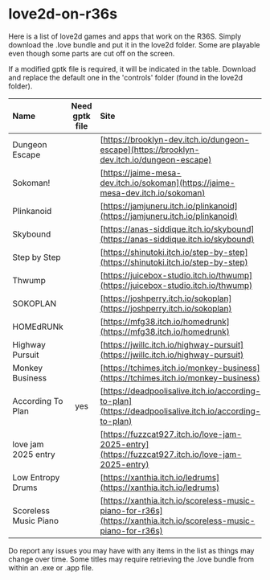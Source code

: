 # love2d-on-r36s

Here is a list of love2d games and apps that work on the R36S. Simply download the .love bundle and put it in the love2d folder. Some are playable even though some parts are cut off on the screen.

If a modified gptk file is required, it will be indicated in the table. Download and replace the default one in the 'controls' folder (found in the love2d folder).

| Name                  | Need gptk file | Site |
| :-------------------- | :------------: | :--- |
| Dungeon Escape        |                | [https://brooklyn-dev.itch.io/dungeon-escape](https://brooklyn-dev.itch.io/dungeon-escape) |
| Sokoman!              |                | [https://jaime-mesa-dev.itch.io/sokoman](https://jaime-mesa-dev.itch.io/sokoman) |
| Plinkanoid            |                | [https://jamjuneru.itch.io/plinkanoid](https://jamjuneru.itch.io/plinkanoid) |
| Skybound              |                | [https://anas-siddique.itch.io/skybound](https://anas-siddique.itch.io/skybound) |
| Step by Step          |                | [https://shinutoki.itch.io/step-by-step](https://shinutoki.itch.io/step-by-step) |
| Thwump                |                | [https://juicebox-studio.itch.io/thwump](https://juicebox-studio.itch.io/thwump) |
| SOKOPLAN              |                | [https://joshperry.itch.io/sokoplan](https://joshperry.itch.io/sokoplan) |
| HOMEdRUNk             |                | [https://mfg38.itch.io/homedrunk](https://mfg38.itch.io/homedrunk) |
| Highway Pursuit       |                | [https://jwillc.itch.io/highway-pursuit](https://jwillc.itch.io/highway-pursuit) |
| Monkey Business       |                | [https://tchimes.itch.io/monkey-business](https://tchimes.itch.io/monkey-business) |
| According To Plan     | yes            | [https://deadpoolisalive.itch.io/according-to-plan](https://deadpoolisalive.itch.io/according-to-plan) |
| love jam 2025 entry   |                | [https://fuzzcat927.itch.io/love-jam-2025-entry](https://fuzzcat927.itch.io/love-jam-2025-entry) |
| Low Entropy Drums     |                | [https://xanthia.itch.io/ledrums](https://xanthia.itch.io/ledrums) |
| Scoreless Music Piano |                | [https://xanthia.itch.io/scoreless-music-piano-for-r36s](https://xanthia.itch.io/scoreless-music-piano-for-r36s) |

Do report any issues you may have with any items in the list as things may change over time. Some titles may require retrieving the .love bundle from within an .exe or .app file.